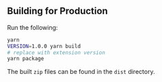 ## Building for Production

Run the following:

```bash
yarn
VERSION=1.0.0 yarn build
# replace with extension version
yarn package
```

The built `zip` files can be found in the `dist` directory.
